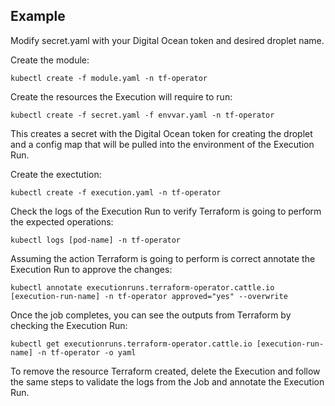## Example

Modify secret.yaml with your Digital Ocean token and desired droplet name.

Create the module:

`kubectl create -f module.yaml -n tf-operator`

Create the resources the Execution will require to run:

`kubectl create -f secret.yaml -f envvar.yaml -n tf-operator`

This creates a secret with the Digital Ocean token for creating the droplet and a config map that will be pulled into the environment of the Execution Run.

Create the exectution:

`kubectl create -f execution.yaml -n tf-operator`

Check the logs of the Execution Run to verify Terraform is going to perform the expected operations:

`kubectl logs [pod-name] -n tf-operator`

Assuming the action Terraform is going to perform is correct annotate the Execution Run to approve the changes:

`kubectl annotate executionruns.terraform-operator.cattle.io [execution-run-name] -n tf-operator approved="yes" --overwrite`

Once the job completes, you can see the outputs from Terraform by checking the Execution Run:

`kubectl get executionruns.terraform-operator.cattle.io [execution-run-name] -n tf-operator -o yaml`

To remove the resource Terraform created, delete the Execution and follow the same steps to validate the logs from the Job and annotate the Execution Run.
